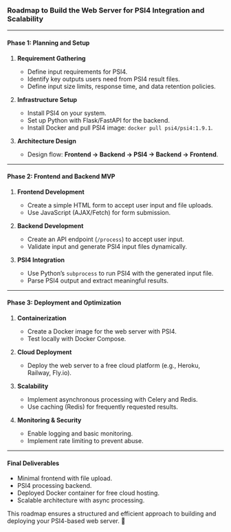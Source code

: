 ### Roadmap to Build the Web Server for PSI4 Integration and Scalability

---

#### **Phase 1: Planning and Setup**
1. **Requirement Gathering**
   - Define input requirements for PSI4.
   - Identify key outputs users need from PSI4 result files.
   - Define input size limits, response time, and data retention policies.

2. **Infrastructure Setup**
   - Install PSI4 on your system.
   - Set up Python with Flask/FastAPI for the backend.
   - Install Docker and pull PSI4 image: `docker pull psi4/psi4:1.9.1`.

3. **Architecture Design**
   - Design flow: **Frontend → Backend → PSI4 → Backend → Frontend**.

---

#### **Phase 2: Frontend and Backend MVP**
1. **Frontend Development**
   - Create a simple HTML form to accept user input and file uploads.
   - Use JavaScript (AJAX/Fetch) for form submission.

2. **Backend Development**
   - Create an API endpoint (`/process`) to accept user input.
   - Validate input and generate PSI4 input files dynamically.

3. **PSI4 Integration**
   - Use Python’s `subprocess` to run PSI4 with the generated input file.
   - Parse PSI4 output and extract meaningful results.

---

#### **Phase 3: Deployment and Optimization**
1. **Containerization**
   - Create a Docker image for the web server with PSI4.
   - Test locally with Docker Compose.

2. **Cloud Deployment**
   - Deploy the web server to a free cloud platform (e.g., Heroku, Railway, Fly.io).

3. **Scalability**
   - Implement asynchronous processing with Celery and Redis.
   - Use caching (Redis) for frequently requested results.

4. **Monitoring & Security**
   - Enable logging and basic monitoring.
   - Implement rate limiting to prevent abuse.

---

#### **Final Deliverables**
- Minimal frontend with file upload.
- PSI4 processing backend.
- Deployed Docker container for free cloud hosting.
- Scalable architecture with async processing.

This roadmap ensures a structured and efficient approach to building and deploying your PSI4-based web server. 🚀


